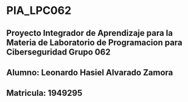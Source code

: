 # PIA_LPC062
## Proyecto Integrador de Aprendizaje para la Materia de Laboratorio de Programacion para Ciberseguridad Grupo 062
## Alumno: Leonardo Hasiel Alvarado Zamora
## Matricula: 1949295
